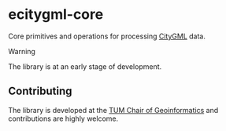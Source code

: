 # ecitygml-core

Core primitives and operations for processing [CityGML](https://www.ogc.org/standard/citygml/) data.

> [!WARNING]  
> The library is at an early stage of development.

## Contributing

The library is developed at the [TUM Chair of Geoinformatics](https://github.com/tum-gis) and contributions are highly welcome.
